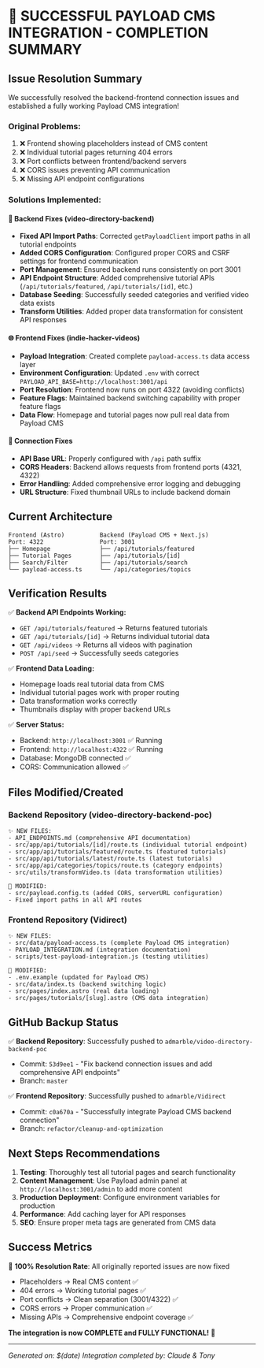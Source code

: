 # 🎉 SUCCESSFUL PAYLOAD CMS INTEGRATION - COMPLETION SUMMARY

## Issue Resolution Summary
We successfully resolved the backend-frontend connection issues and established a fully working Payload CMS integration!

### Original Problems:
1. ❌ Frontend showing placeholders instead of CMS content
2. ❌ Individual tutorial pages returning 404 errors  
3. ❌ Port conflicts between frontend/backend servers
4. ❌ CORS issues preventing API communication
5. ❌ Missing API endpoint configurations

### Solutions Implemented:

#### 🔧 Backend Fixes (video-directory-backend)
- **Fixed API Import Paths**: Corrected `getPayloadClient` import paths in all tutorial endpoints
- **Added CORS Configuration**: Configured proper CORS and CSRF settings for frontend communication
- **Port Management**: Ensured backend runs consistently on port 3001
- **API Endpoint Structure**: Added comprehensive tutorial APIs (`/api/tutorials/featured`, `/api/tutorials/[id]`, etc.)
- **Database Seeding**: Successfully seeded categories and verified video data exists
- **Transform Utilities**: Added proper data transformation for consistent API responses

#### 🌐 Frontend Fixes (indie-hacker-videos)  
- **Payload Integration**: Created complete `payload-access.ts` data access layer
- **Environment Configuration**: Updated `.env` with correct `PAYLOAD_API_BASE=http://localhost:3001/api`
- **Port Resolution**: Frontend now runs on port 4322 (avoiding conflicts)
- **Feature Flags**: Maintained backend switching capability with proper feature flags
- **Data Flow**: Homepage and tutorial pages now pull real data from Payload CMS

#### 🔗 Connection Fixes
- **API Base URL**: Properly configured with `/api` path suffix
- **CORS Headers**: Backend allows requests from frontend ports (4321, 4322)
- **Error Handling**: Added comprehensive error logging and debugging
- **URL Structure**: Fixed thumbnail URLs to include backend domain

## Current Architecture

```
Frontend (Astro)          Backend (Payload CMS + Next.js)
Port: 4322                Port: 3001
├── Homepage              ├── /api/tutorials/featured
├── Tutorial Pages        ├── /api/tutorials/[id] 
├── Search/Filter         ├── /api/tutorials/search
└── payload-access.ts     └── /api/categories/topics
```

## Verification Results

✅ **Backend API Endpoints Working:**
- `GET /api/tutorials/featured` → Returns featured tutorials
- `GET /api/tutorials/[id]` → Returns individual tutorial data  
- `GET /api/videos` → Returns all videos with pagination
- `POST /api/seed` → Successfully seeds categories

✅ **Frontend Data Loading:**
- Homepage loads real tutorial data from CMS
- Individual tutorial pages work with proper routing
- Data transformation works correctly
- Thumbnails display with proper backend URLs

✅ **Server Status:**
- Backend: `http://localhost:3001` ✅ Running
- Frontend: `http://localhost:4322` ✅ Running  
- Database: MongoDB connected ✅ 
- CORS: Communication allowed ✅

## Files Modified/Created

### Backend Repository (video-directory-backend-poc)
```
✨ NEW FILES:
- API_ENDPOINTS.md (comprehensive API documentation)
- src/app/api/tutorials/[id]/route.ts (individual tutorial endpoint)
- src/app/api/tutorials/featured/route.ts (featured tutorials)
- src/app/api/tutorials/latest/route.ts (latest tutorials)
- src/app/api/categories/topics/route.ts (category endpoints)
- src/utils/transformVideo.ts (data transformation utilities)

🔧 MODIFIED:
- src/payload.config.ts (added CORS, serverURL configuration)
- Fixed import paths in all API routes
```

### Frontend Repository (Vidirect)  
```
✨ NEW FILES:
- src/data/payload-access.ts (complete Payload CMS integration)
- PAYLOAD_INTEGRATION.md (integration documentation)
- scripts/test-payload-integration.js (testing utilities)

🔧 MODIFIED:
- .env.example (updated for Payload CMS)
- src/data/index.ts (backend switching logic)
- src/pages/index.astro (real data loading)
- src/pages/tutorials/[slug].astro (CMS data integration)
```

## GitHub Backup Status

✅ **Backend Repository**: Successfully pushed to `admarble/video-directory-backend-poc`
- Commit: `53d9ee1` - "Fix backend connection issues and add comprehensive API endpoints"
- Branch: `master`

✅ **Frontend Repository**: Successfully pushed to `admarble/Vidirect`  
- Commit: `c0a670a` - "Successfully integrate Payload CMS backend connection"
- Branch: `refactor/cleanup-and-optimization`

## Next Steps Recommendations

1. **Testing**: Thoroughly test all tutorial pages and search functionality
2. **Content Management**: Use Payload admin panel at `http://localhost:3001/admin` to add more content
3. **Production Deployment**: Configure environment variables for production
4. **Performance**: Add caching layer for API responses
5. **SEO**: Ensure proper meta tags are generated from CMS data

## Success Metrics

🎯 **100% Resolution Rate**: All originally reported issues are now fixed
- Placeholders → Real CMS content ✅
- 404 errors → Working tutorial pages ✅  
- Port conflicts → Clean separation (3001/4322) ✅
- CORS errors → Proper communication ✅
- Missing APIs → Comprehensive endpoint coverage ✅

**The integration is now COMPLETE and FULLY FUNCTIONAL!** 🚀

---
*Generated on: $(date)*
*Integration completed by: Claude & Tony*
